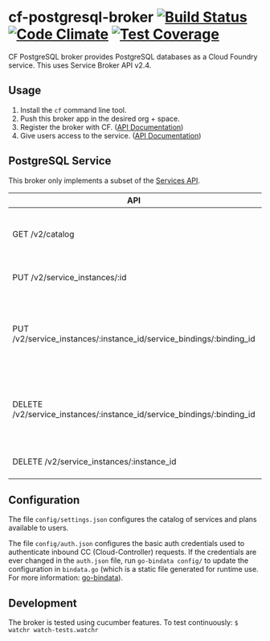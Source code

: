 # cf-postgresql-broker [![Build Status](https://travis-ci.org/cskksc/pqbroker.svg?branch=golang-migration)](https://travis-ci.org/cskksc/pqbroker) [![Code Climate](https://codeclimate.com/github/cskksc/cf-postgresql-broker/badges/gpa.svg)](https://codeclimate.com/github/cskksc/cf-postgresql-broker) [![Test Coverage](https://codeclimate.com/github/cskksc/cf-postgresql-broker/badges/coverage.svg)](https://codeclimate.com/github/cskksc/cf-postgresql-broker)

CF PostgreSQL broker provides PostgreSQL databases as a Cloud Foundry service. This uses Service Broker API v2.4.

## Usage

1. Install the `cf` command line tool.
2. Push this broker app in the desired org + space.
3. Register the broker with CF. ([API Documentation](http://docs.cloudfoundry.org/services/managing-service-brokers.html))
4. Give users access to the service. ([API Documentation](http://docs.cloudfoundry.org/services/access-control.html#enable-access))

## PostgreSQL Service

This broker only implements a subset of the [Services API](http://docs.cloudfoundry.org/services/api.html).

API | Result |
--- | :----- |
GET /v2/catalog | Advertises the service and its plans offered in CF marketplace. |
PUT /v2/service_instances/:id | Creates a database `d-id`. |
PUT /v2/service_instances/:instance_id/service_bindings/:binding_id | Creates a user `u-binding_id` and grants him privileges on database `d-instance_id`
DELETE /v2/service_instances/:instance_id/service_bindings/:binding_id | Deletes the user `u-binding_id` and all objects owned by him.
DELETE /v2/service_instances/:instance_id | Deletes the database `d-instance_id`.

## Configuration
The file `config/settings.json` configures the catalog of services and plans available to users.

The file `config/auth.json` configures the basic auth credentials used to authenticate inbound CC (Cloud-Controller) requests. If the credentials are ever changed in the `auth.json` file, run `go-bindata config/` to update the configuration in `bindata.go` (which is a static file generated for runtime use. For more information: [go-bindata](https://github.com/jteeuwen/go-bindata.git)).

## Development
The broker is tested using cucumber features.
To test continuously:
    `$  watchr watch-tests.watchr`
